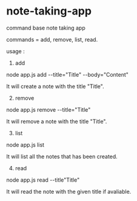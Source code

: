 # note-taking-app
command base note taking app

commands = add, remove, list, read.

usage :

1. add

node app.js add --title="Title" --body="Content"        

It will create a note with the title "Title".

2. remove

node app.js remove --title="Title"

It will remove a note with the title "Title".

3. list

node app.js list

It will list all the notes that has been created.

4. read

node app.js read --title"Title"

It will read the note with the given title if avaliable.
